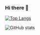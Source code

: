 ### Hi there 👋
[![Top Langs](https://github-readme-stats.vercel.app/api/top-langs/?username=SalarKesha&layout=donut&theme=radical)](https://github.com/SalarKesha/github-readme-stats)

![GitHub stats](https://github-readme-stats.vercel.app/api?username=SalarKesha&show_icons=true&theme=radical)
